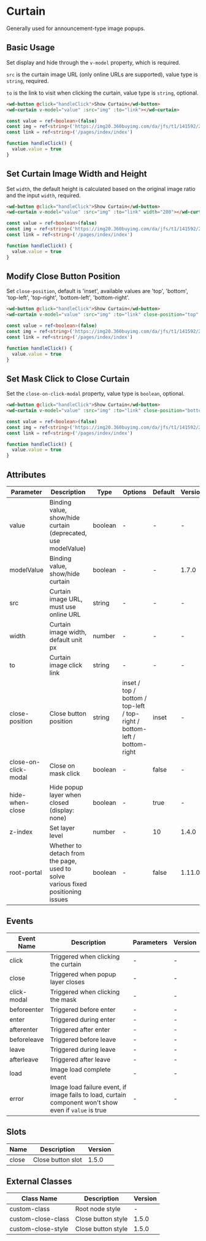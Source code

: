 # Curtain

Generally used for announcement-type image popups.

## Basic Usage

Set display and hide through the `v-model` property, which is required.

`src` is the curtain image URL (only online URLs are supported), value type is `string`, required.

`to` is the link to visit when clicking the curtain, value type is `string`, optional.

```html
<wd-button @click="handleClick">Show Curtain</wd-button>
<wd-curtain v-model="value" :src="img" :to="link"></wd-curtain>
```

```typescript
const value = ref<boolean>(false)
const img = ref<string>('https://img20.360buyimg.com/da/jfs/t1/141592/25/8861/261559/5f68d8c1E33ed78ab/698ad655bfcfbaed.png')
const link = ref<string>('/pages/index/index')

function handleClick() {
  value.value = true
}
```

## Set Curtain Image Width and Height

Set `width`, the default height is calculated based on the original image ratio and the input `width`, required.

```html
<wd-button @click="handleClick">Show Curtain</wd-button>
<wd-curtain v-model="value" :src="img" :to="link" width="280"></wd-curtain>
```

```typescript
const value = ref<boolean>(false)
const img = ref<string>('https://img20.360buyimg.com/da/jfs/t1/141592/25/8861/261559/5f68d8c1E33ed78ab/698ad655bfcfbaed.png')
const link = ref<string>('/pages/index/index')

function handleClick() {
  value.value = true
}
```

## Modify Close Button Position

Set `close-position`, default is 'inset', available values are 'top', 'bottom', 'top-left', 'top-right', 'bottom-left', 'bottom-right'.

```html
<wd-button @click="handleClick">Show Curtain</wd-button>
<wd-curtain v-model="value" :src="img" :to="link" close-position="top" width="280"></wd-curtain>
```

```typescript
const value = ref<boolean>(false)
const img = ref<string>('https://img20.360buyimg.com/da/jfs/t1/141592/25/8861/261559/5f68d8c1E33ed78ab/698ad655bfcfbaed.png')
const link = ref<string>('/pages/index/index')

function handleClick() {
  value.value = true
}
```

## Set Mask Click to Close Curtain

Set the `close-on-click-modal` property, value type is `boolean`, optional.

```html
<wd-button @click="handleClick">Show Curtain</wd-button>
<wd-curtain v-model="value" :src="img" :to="link" close-position="bottom-right" width="280" close-on-click-modal></wd-curtain>
```

```typescript
const value = ref<boolean>(false)
const img = ref<string>('https://img20.360buyimg.com/da/jfs/t1/141592/25/8861/261559/5f68d8c1E33ed78ab/698ad655bfcfbaed.png')
const link = ref<string>('/pages/index/index')

function handleClick() {
  value.value = true
}
```

## Attributes

| Parameter           | Description                                                  | Type    | Options                                                                   | Default | Version |
|---------------------|--------------------------------------------------------------|---------|---------------------------------------------------------------------------|---------|----------|
| value               | Binding value, show/hide curtain (deprecated, use modelValue)| boolean | -                                                                         | -       | -        |
| modelValue          | Binding value, show/hide curtain                             | boolean | -                                                                         | -       | 1.7.0    |
| src                 | Curtain image URL, must use online URL                       | string  | -                                                                         | -       | -        |
| width               | Curtain image width, default unit px                         | number  | -                                                                         | -       | -        |
| to                  | Curtain image click link                                     | string  | -                                                                         | -       | -        |
| close-position      | Close button position                                        | string  | inset / top / bottom / top-left / top-right / bottom-left / bottom-right | inset   | -        |
| close-on-click-modal| Close on mask click                                         | boolean | -                                                                         | false   | -        |
| hide-when-close     | Hide popup layer when closed (display: none)                 | boolean | -                                                                         | true    | -        |
| z-index             | Set layer level                                              | number  | -                                                                         | 10      | 1.4.0    |
| root-portal         | Whether to detach from the page, used to solve various fixed positioning issues | boolean | -                                                                         | false   | 1.11.0 |

## Events

| Event Name   | Description                                                                                | Parameters | Version |
|--------------|--------------------------------------------------------------------------------------------|------------|----------|
| click        | Triggered when clicking the curtain                                                        | -          | -        |
| close        | Triggered when popup layer closes                                                          | -          | -        |
| click-modal  | Triggered when clicking the mask                                                           | -          | -        |
| beforeenter  | Triggered before enter                                                                     | -          | -        |
| enter        | Triggered during enter                                                                     | -          | -        |
| afterenter   | Triggered after enter                                                                      | -          | -        |
| beforeleave  | Triggered before leave                                                                     | -          | -        |
| leave        | Triggered during leave                                                                     | -          | -        |
| afterleave   | Triggered after leave                                                                      | -          | -        |
| load         | Image load complete event                                                                  | -          | -        |
| error        | Image load failure event, if image fails to load, curtain component won't show even if `value` is true | -          | -        |

## Slots

| Name  | Description         | Version |
|-------|---------------------|----------|
| close | Close button slot   | 1.5.0    |

## External Classes

| Class Name         | Description           | Version |
|-------------------|-----------------------|----------|
| custom-class      | Root node style       | -        |
| custom-close-class| Close button style    | 1.5.0    |
| custom-close-style| Close button style    | 1.5.0    |